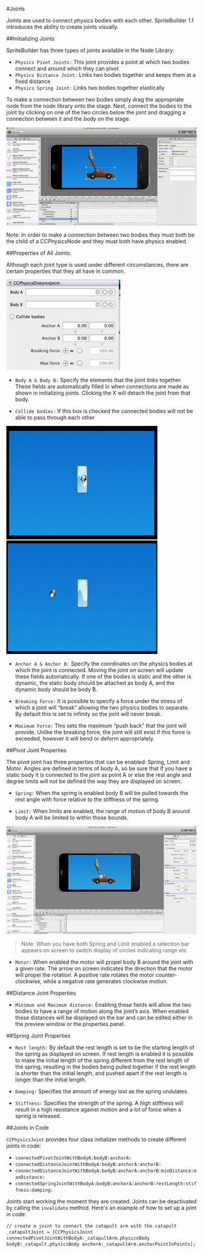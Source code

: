 
#Joints

Joints are used to connect physics bodies with each other.  SpriteBuilder 1.1 introduces the ability to create joints visually.

##Initializing Joints

SpriteBuilder has three types of joints available in the Node Library:
- `Physics Pivot Joints:` This joint provides a point at which two bodies connect and around which they can pivot
- `Physics Distance Joint:` Links two bodies together and keeps them at a fixed distance
- `Physics Spring Joint:` Links two bodies together elastically

To make a connection between two bodies simply drag the appropriate node from the node library onto the stage.  Next, connect the bodies to the joint by clicking on one of the two circles below the joint and dragging a connection between it and the body on the stage.

![image](connect.gif)

Note: In order to make a connection between two bodies they must both be the child of a CCPhysicsNode and they must both have physics enabled.

##Properties of All Joints:

Although each joint type is used under different circumstances, there are certain properties that they all have in common.

![image](generalProperties.png)

- `Body A & Body B:`  Specify the elements that the joint links together.  These fields are automatically filled in when connections are made as shown in initializing joints.  Clicking the X will detach the joint from that body.

- `Collide bodies:` If this box is checked the connected bodies will not be able to pass through each other

![image](noCollide.gif)
![image](collide.gif)

- `Anchor A & Anchor B:` Specify the coordinates on the physics bodies at which the joint is connected.  Moving the joint on screen will update these fields automatically.  If one of the bodies is static and the other is dynamic, the static body should be attached as body A, and the dynamic body should be body B.

- `Breaking Force:` It is possible to specify a force under the stress of which a joint will “break” allowing the two physics bodies to separate.  By default this is set to infinity so the joint will never break.

- `Maximum Force:`  This sets the maximum “push back” that the joint will provide.  Unlike the breaking force, the joint will still exist if this force is exceeded, however it will bend or deform appropriately.


##Pivot Joint Properties

The pivot joint has three properties that can be enabled: Spring, Limit and Motor.  Angles are defined in terms of body A, so be sure that if you have a static body it is connected to the joint as point A or else the rest angle and degree limits will not be defined the way they are displayed on screen.

- `Spring:` When the spring is enabled body B will be pulled towards the rest angle with force relative to the stiffness of the spring.

- `Limit:`  When limits are enabled, the range of motion of body B around body A will be limited to within those bounds.

![image](pivotIndicators.png)

> Note: When you have both Spring and Limit enabled a selection bar appears on screen to switch display of circles indicating range etc

- `Motor:`  When enabled the motor will propel body B around the joint  with a given rate.  The arrow on screen indicates the direction that the motor will propel the rotation.  A positive rate rotates the motor counter-clockwise, while a negative rate generates clockwise motion.


##Distance Joint Properties

- `Minimum and Maximum distance:` Enabling these fields will allow the two bodies to have a range of motion along the joint’s axis.  When enabled these distances will be displayed on the bar and can be edited either in the preview window or the properties panel.

##Spring Joint Properties

- `Rest length:`  By default the rest length is set to be the starting length of the spring as displayed on screen.  If rest length is enabled it is possible to make the initial length of the spring different from the rest length of the spring, resulting in the bodies being pulled together if the rest length is shorter than the initial length, and pushed apart if the rest length is longer than the initial length.

- `Damping:`   Specifies the amount of energy lost as the spring undulates.

- `Stiffness:`  Specifies the strength of the spring.  A high stiffness will result in a high resistance against motion and a lot of force when a spring is released.

##Joints in Code

`CCPhysicsJoint` provides four class initializer methods to create different joints in code:

- `connectedPivotJointWithBodyA:bodyB:anchorA:`
- `connectedDistanceJointWithBodyA:bodyB:anchorA:anchorB:`
- `connectedDistanceJointWithBodyA:bodyB:anchorA:anchorB:minDistance:maxDistance:`
- `connectedSpringJointWithBodyA:bodyB:anchorA:anchorB:restLength:stiffness:damping:`

Joints start working the moment they are created. Joints can be deactivated by calling the `invalidate` method. Here's an example of how to set up a joint in code:

	// create a joint to connect the catapult arm with the catapult
	_catapultJoint = [CCPhysicsJoint connectedPivotJointWithBodyA:_catapultArm.physicsBody bodyB:_catapult.physicsBody anchorA:_catapultArm.anchorPointInPoints];